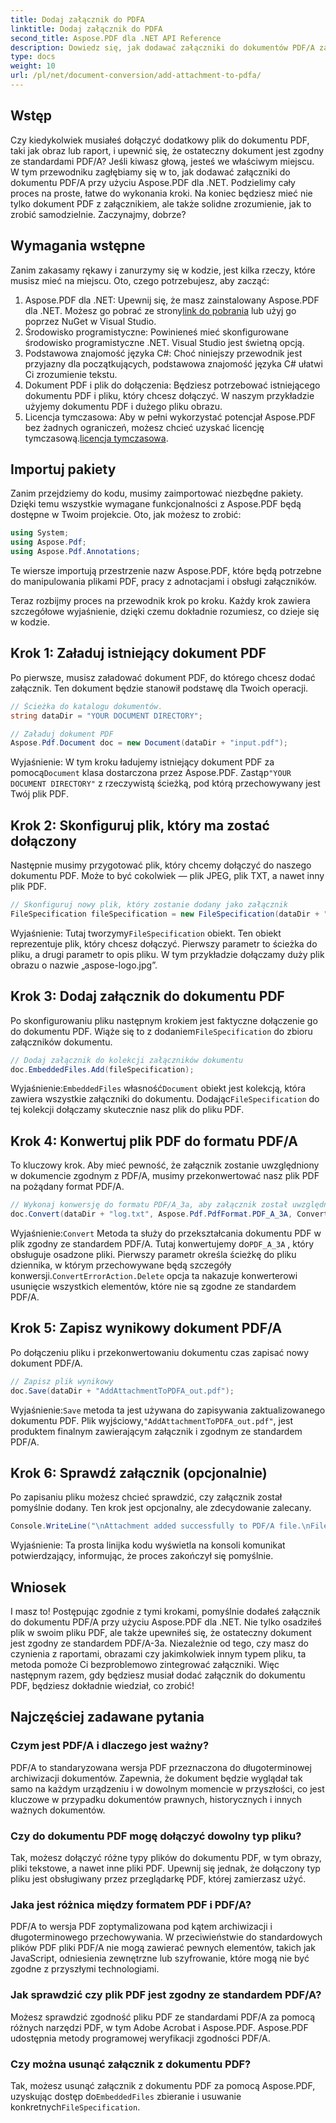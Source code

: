 ```yaml
---
title: Dodaj załącznik do PDFA
linktitle: Dodaj załącznik do PDFA
second_title: Aspose.PDF dla .NET API Reference
description: Dowiedz się, jak dodawać załączniki do dokumentów PDF/A za pomocą Aspose.PDF dla .NET, korzystając z tego przewodnika krok po kroku.
type: docs
weight: 10
url: /pl/net/document-conversion/add-attachment-to-pdfa/
---
```

## Wstęp

Czy kiedykolwiek musiałeś dołączyć dodatkowy plik do dokumentu PDF, taki jak obraz lub raport, i upewnić się, że ostateczny dokument jest zgodny ze standardami PDF/A? Jeśli kiwasz głową, jesteś we właściwym miejscu. W tym przewodniku zagłębiamy się w to, jak dodawać załączniki do dokumentu PDF/A przy użyciu Aspose.PDF dla .NET. Podzielimy cały proces na proste, łatwe do wykonania kroki. Na koniec będziesz mieć nie tylko dokument PDF z załącznikiem, ale także solidne zrozumienie, jak to zrobić samodzielnie. Zaczynajmy, dobrze?

## Wymagania wstępne

Zanim zakasamy rękawy i zanurzymy się w kodzie, jest kilka rzeczy, które musisz mieć na miejscu. Oto, czego potrzebujesz, aby zacząć:

1.  Aspose.PDF dla .NET: Upewnij się, że masz zainstalowany Aspose.PDF dla .NET. Możesz go pobrać ze strony[link do pobrania](https://releases.aspose.com/pdf/net/) lub użyj go poprzez NuGet w Visual Studio.
2. Środowisko programistyczne: Powinieneś mieć skonfigurowane środowisko programistyczne .NET. Visual Studio jest świetną opcją.
3. Podstawowa znajomość języka C#: Choć niniejszy przewodnik jest przyjazny dla początkujących, podstawowa znajomość języka C# ułatwi Ci zrozumienie tekstu.
4. Dokument PDF i plik do dołączenia: Będziesz potrzebować istniejącego dokumentu PDF i pliku, który chcesz dołączyć. W naszym przykładzie użyjemy dokumentu PDF i dużego pliku obrazu.
5.  Licencja tymczasowa: Aby w pełni wykorzystać potencjał Aspose.PDF bez żadnych ograniczeń, możesz chcieć uzyskać licencję tymczasową.[licencja tymczasowa](https://purchase.aspose.com/temporary-license/).

## Importuj pakiety

Zanim przejdziemy do kodu, musimy zaimportować niezbędne pakiety. Dzięki temu wszystkie wymagane funkcjonalności z Aspose.PDF będą dostępne w Twoim projekcie. Oto, jak możesz to zrobić:

```csharp
using System;
using Aspose.Pdf;
using Aspose.Pdf.Annotations;
```

Te wiersze importują przestrzenie nazw Aspose.PDF, które będą potrzebne do manipulowania plikami PDF, pracy z adnotacjami i obsługi załączników.

Teraz rozbijmy proces na przewodnik krok po kroku. Każdy krok zawiera szczegółowe wyjaśnienie, dzięki czemu dokładnie rozumiesz, co dzieje się w kodzie.

## Krok 1: Załaduj istniejący dokument PDF

Po pierwsze, musisz załadować dokument PDF, do którego chcesz dodać załącznik. Ten dokument będzie stanowił podstawę dla Twoich operacji.

```csharp
// Ścieżka do katalogu dokumentów.
string dataDir = "YOUR DOCUMENT DIRECTORY";

// Załaduj dokument PDF
Aspose.Pdf.Document doc = new Document(dataDir + "input.pdf");
```

 Wyjaśnienie: W tym kroku ładujemy istniejący dokument PDF za pomocą`Document` klasa dostarczona przez Aspose.PDF. Zastąp`"YOUR DOCUMENT DIRECTORY"` z rzeczywistą ścieżką, pod którą przechowywany jest Twój plik PDF.

## Krok 2: Skonfiguruj plik, który ma zostać dołączony

Następnie musimy przygotować plik, który chcemy dołączyć do naszego dokumentu PDF. Może to być cokolwiek — plik JPEG, plik TXT, a nawet inny plik PDF.

```csharp
// Skonfiguruj nowy plik, który zostanie dodany jako załącznik
FileSpecification fileSpecification = new FileSpecification(dataDir + "aspose-logo.jpg", "Large Image file");
```

 Wyjaśnienie: Tutaj tworzymy`FileSpecification` obiekt. Ten obiekt reprezentuje plik, który chcesz dołączyć. Pierwszy parametr to ścieżka do pliku, a drugi parametr to opis pliku. W tym przykładzie dołączamy duży plik obrazu o nazwie „aspose-logo.jpg”.

## Krok 3: Dodaj załącznik do dokumentu PDF

 Po skonfigurowaniu pliku następnym krokiem jest faktyczne dołączenie go do dokumentu PDF. Wiąże się to z dodaniem`FileSpecification` do zbioru załączników dokumentu.

```csharp
// Dodaj załącznik do kolekcji załączników dokumentu
doc.EmbeddedFiles.Add(fileSpecification);
```

 Wyjaśnienie:`EmbeddedFiles` własność`Document` obiekt jest kolekcją, która zawiera wszystkie załączniki do dokumentu. Dodając`FileSpecification` do tej kolekcji dołączamy skutecznie nasz plik do pliku PDF.

## Krok 4: Konwertuj plik PDF do formatu PDF/A

To kluczowy krok. Aby mieć pewność, że załącznik zostanie uwzględniony w dokumencie zgodnym z PDF/A, musimy przekonwertować nasz plik PDF na pożądany format PDF/A.

```csharp
// Wykonaj konwersję do formatu PDF/A_3a, aby załącznik został uwzględniony w pliku wynikowym
doc.Convert(dataDir + "log.txt", Aspose.Pdf.PdfFormat.PDF_A_3A, ConvertErrorAction.Delete);
```

 Wyjaśnienie:`Convert` Metoda ta służy do przekształcania dokumentu PDF w plik zgodny ze standardem PDF/A. Tutaj konwertujemy do`PDF_A_3A` , który obsługuje osadzone pliki. Pierwszy parametr określa ścieżkę do pliku dziennika, w którym przechowywane będą szczegóły konwersji.`ConvertErrorAction.Delete` opcja ta nakazuje konwerterowi usunięcie wszystkich elementów, które nie są zgodne ze standardem PDF/A.

## Krok 5: Zapisz wynikowy dokument PDF/A

Po dołączeniu pliku i przekonwertowaniu dokumentu czas zapisać nowy dokument PDF/A.

```csharp
// Zapisz plik wynikowy
doc.Save(dataDir + "AddAttachmentToPDFA_out.pdf");
```

 Wyjaśnienie:`Save` metoda ta jest używana do zapisywania zaktualizowanego dokumentu PDF. Plik wyjściowy,`"AddAttachmentToPDFA_out.pdf"`, jest produktem finalnym zawierającym załącznik i zgodnym ze standardem PDF/A.

## Krok 6: Sprawdź załącznik (opcjonalnie)

Po zapisaniu pliku możesz chcieć sprawdzić, czy załącznik został pomyślnie dodany. Ten krok jest opcjonalny, ale zdecydowanie zalecany.

```csharp
Console.WriteLine("\nAttachment added successfully to PDF/A file.\nFile saved at " + dataDir);
```

Wyjaśnienie: Ta prosta linijka kodu wyświetla na konsoli komunikat potwierdzający, informując, że proces zakończył się pomyślnie.

## Wniosek

I masz to! Postępując zgodnie z tymi krokami, pomyślnie dodałeś załącznik do dokumentu PDF/A przy użyciu Aspose.PDF dla .NET. Nie tylko osadziłeś plik w swoim pliku PDF, ale także upewniłeś się, że ostateczny dokument jest zgodny ze standardem PDF/A-3a. Niezależnie od tego, czy masz do czynienia z raportami, obrazami czy jakimkolwiek innym typem pliku, ta metoda pomoże Ci bezproblemowo zintegrować załączniki. Więc następnym razem, gdy będziesz musiał dodać załącznik do dokumentu PDF, będziesz dokładnie wiedział, co zrobić!

## Najczęściej zadawane pytania

### Czym jest PDF/A i dlaczego jest ważny?  
PDF/A to standaryzowana wersja PDF przeznaczona do długoterminowej archiwizacji dokumentów. Zapewnia, że dokument będzie wyglądał tak samo na każdym urządzeniu i w dowolnym momencie w przyszłości, co jest kluczowe w przypadku dokumentów prawnych, historycznych i innych ważnych dokumentów.

### Czy do dokumentu PDF mogę dołączyć dowolny typ pliku?  
Tak, możesz dołączyć różne typy plików do dokumentu PDF, w tym obrazy, pliki tekstowe, a nawet inne pliki PDF. Upewnij się jednak, że dołączony typ pliku jest obsługiwany przez przeglądarkę PDF, której zamierzasz użyć.

### Jaka jest różnica między formatem PDF i PDF/A?  
PDF/A to wersja PDF zoptymalizowana pod kątem archiwizacji i długoterminowego przechowywania. W przeciwieństwie do standardowych plików PDF pliki PDF/A nie mogą zawierać pewnych elementów, takich jak JavaScript, odniesienia zewnętrzne lub szyfrowanie, które mogą nie być zgodne z przyszłymi technologiami.

### Jak sprawdzić czy plik PDF jest zgodny ze standardem PDF/A?  
Możesz sprawdzić zgodność pliku PDF ze standardami PDF/A za pomocą różnych narzędzi PDF, w tym Adobe Acrobat i Aspose.PDF. Aspose.PDF udostępnia metody programowej weryfikacji zgodności PDF/A.

### Czy można usunąć załącznik z dokumentu PDF?  
 Tak, możesz usunąć załącznik z dokumentu PDF za pomocą Aspose.PDF, uzyskując dostęp do`EmbeddedFiles` zbieranie i usuwanie konkretnych`FileSpecification`.